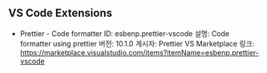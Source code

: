 ## VS Code Extensions

- Prettier - Code formatter
ID: esbenp.prettier-vscode
설명: Code formatter using prettier
버전: 10.1.0
게시자: Prettier
VS Marketplace 링크: https://marketplace.visualstudio.com/items?itemName=esbenp.prettier-vscode
